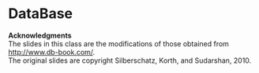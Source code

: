 # DataBase

__Acknowledgments__  
The slides in this class are the modifications of those obtained from http://www.db-book.com/.  
The original slides are copyright Silberschatz, Korth, and Sudarshan, 2010.  

